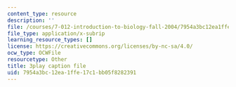 ```yaml
---
content_type: resource
description: ''
file: /courses/7-012-introduction-to-biology-fall-2004/7954a3bc12ea1ffe17c1bb05f8282391_qObvbkcU838.srt
file_type: application/x-subrip
learning_resource_types: []
license: https://creativecommons.org/licenses/by-nc-sa/4.0/
ocw_type: OCWFile
resourcetype: Other
title: 3play caption file
uid: 7954a3bc-12ea-1ffe-17c1-bb05f8282391
---
```

